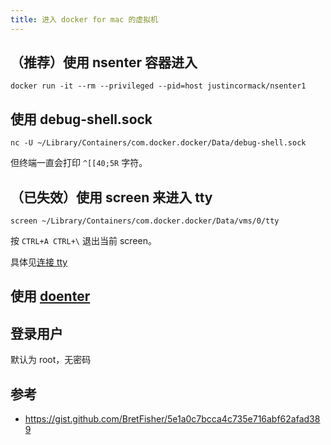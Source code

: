 ```yaml
---
title: 进入 docker for mac 的虚拟机
---
```



## （推荐）使用 nsenter 容器进入

`docker run -it --rm --privileged --pid=host justincormack/nsenter1`

## 使用 debug-shell.sock

`nc -U ~/Library/Containers/com.docker.docker/Data/debug-shell.sock`

但终端一直会打印 `^[[40;5R` 字符。

## （已失效）使用 screen 来进入 tty

`screen ~/Library/Containers/com.docker.docker/Data/vms/0/tty`

按 `CTRL+A CTRL+\` 退出当前 screen。

具体见[连接 tty](../linux/connect-tty.md)

## 使用 [doenter](https://github.com/fntlnz/doenter)


## 登录用户

默认为 root，无密码

## 参考

- https://gist.github.com/BretFisher/5e1a0c7bcca4c735e716abf62afad389
